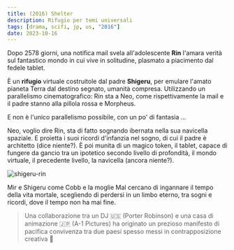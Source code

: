 ```yaml
---
title: (2016) Shelter
description: Rifugio per temi universali
tags: [drama, scifi, jp, us, "2016"]
date: 2023-10-16
---
```


Dopo 2578 giorni, una notifica mail svela all'adolescente
**Rin** l'amara verità sul fantastico mondo in cui vive in
solitudine, plasmato a piacimento dal fedele tablet.

È un **rifugio** virtuale costruitole dal padre **Shigeru**,
per emulare l'amato pianeta Terra dal destino segnato,
umanità compresa. Utilizzando un parallelismo
cinematografico: Rin sta a Neo, come rispettivamente la mail
e il padre stanno alla pillola rossa e Morpheus.

E non è l'unico parallelismo possibile, con un po' di
fantasia ...

Neo, voglio dire Rin, sta di fatto sognando ibernata nella
sua navicella spaziale. E proietta i suoi ricordi d'infanzia
nel sogno, di cui il padre è architetto (dice niente?). È poi
munita di un magico token, il tablet, capace di fungere
da gancio tra un ipotetico secondo livello di profondità, il
mondo virtuale, il precedente livello, la navicella (ancora
niente?).

![shigeru-rin](/shigeru-rin.jpg)

Mir e Shigeru come Cobb e la moglie Mal cercano di
ingannare il tempo della vita mortale, scegliendo di
perdersi in un limbo eterno, tra sogni e ricordi, dove il
tempo non ha mai fine.

> Una collaborazione tra un DJ 🇺🇸 (Porter Robinson) e una
> casa di animazione 🇯🇵 (A-1 Pictures) ha originato un
> prezioso manifesto di pacifica convivenza tra due paesi
> spesso messi in contrapposizione creativa 🤗
